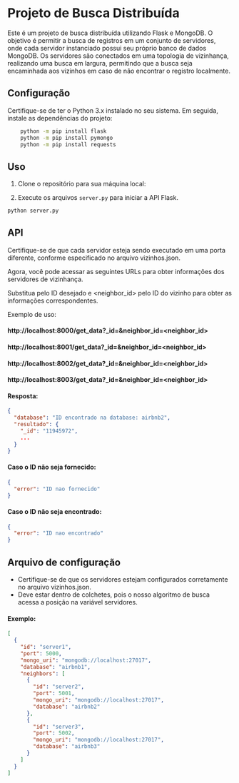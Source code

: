 # Projeto de Busca Distribuída

Este é um projeto de busca distribuída utilizando Flask e MongoDB. O objetivo é permitir a busca de registros em um conjunto de servidores, onde cada servidor instanciado possui seu próprio banco de dados MongoDB. Os servidores são conectados em uma topologia de vizinhança, realizando uma busca em largura, permitindo que a busca seja encaminhada aos vizinhos em caso de não encontrar o registro localmente.

## Configuração

Certifique-se de ter o Python 3.x instalado no seu sistema. Em seguida, instale as dependências do projeto:

```sh
    python -m pip install flask
    python -m pip install pymongo
    python -m pip install requests
```



## Uso
1. Clone o repositório para sua máquina local:



1. Execute os arquivos `server.py` para iniciar a API Flask.
```sh
python server.py
```

## API

Certifique-se de que cada servidor esteja sendo executado em uma porta diferente, conforme especificado no arquivo vizinhos.json.

Agora, você pode acessar as seguintes URLs para obter informações dos servidores de vizinhança.

Substitua <id> pelo ID desejado e <neighbor_id> pelo ID do vizinho para obter as informações correspondentes.

Exemplo de uso:

#### http://localhost:8000/get_data?_id=<id>&neighbor_id=<neighbor_id>
#### http://localhost:8001/get_data?_id=<id>&neighbor_id=<neighbor_id>
#### http://localhost:8002/get_data?_id=<id>&neighbor_id=<neighbor_id>
#### http://localhost:8003/get_data?_id=<id>&neighbor_id=<neighbor_id>


#### Resposta:

```json
{
  "database": "ID encontrado na database: airbnb2",
  "resultado": {
    "_id": "11945972",
    ...
  }
}
```

#### Caso o ID não seja fornecido:

```json
{
  "error": "ID nao fornecido"
}
```

#### Caso o ID não seja encontrado:

```json
{
  "error": "ID nao encontrado"
}
```

## Arquivo de configuração

- Certifique-se de que os servidores estejam configurados corretamente no arquivo vizinhos.json.
- Deve estar dentro de colchetes, pois o nosso algoritmo de busca acessa a posição na variável servidores.

#### Exemplo:

```json
[
  {
    "id": "server1",
    "port": 5000,
    "mongo_uri": "mongodb://localhost:27017",
    "database": "airbnb1",
    "neighbors": [
      {
        "id": "server2",
        "port": 5001,
        "mongo_uri": "mongodb://localhost:27017",
        "database": "airbnb2"
      },
      {
        "id": "server3",
        "port": 5002,
        "mongo_uri": "mongodb://localhost:27017",
        "database": "airbnb3"
      }
    ]
  }
]
```
